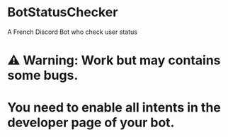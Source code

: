 # BotStatusChecker
A French Discord Bot who check user status

# ⚠ Warning: Work but may contains some bugs.

# You need to enable all intents in the developer page of your bot.
